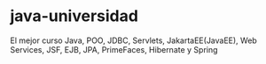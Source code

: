 # java-universidad
El mejor curso Java, POO, JDBC, Servlets, JakartaEE(JavaEE), Web Services, JSF, EJB, JPA, PrimeFaces, Hibernate y Spring
